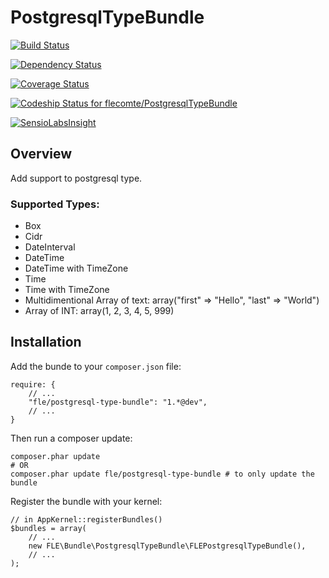 PostgresqlTypeBundle
====================

[![Build Status](https://travis-ci.org/flecomte/PostgresqlTypeBundle.svg)](https://travis-ci.org/flecomte/PostgresqlTypeBundle)

[![Dependency Status](https://www.versioneye.com/user/projects/53d789183648f42b4800011f/badge.svg)](https://www.versioneye.com/user/projects/53d789183648f42b4800011f)

[![Coverage Status](https://coveralls.io/repos/flecomte/PostgresqlTypeBundle/badge.png)](https://coveralls.io/r/flecomte/PostgresqlTypeBundle)

[![Codeship Status for flecomte/PostgresqlTypeBundle](https://www.codeship.io/projects/1a24fce0-f947-0131-b886-26b5a351acb8/status)](https://www.codeship.io/projects/28839)

[![SensioLabsInsight](https://insight.sensiolabs.com/projects/74bd7d10-8f45-4cd5-bcdb-5e537d097d89/small.png)](https://insight.sensiolabs.com/projects/74bd7d10-8f45-4cd5-bcdb-5e537d097d89)

Overview
--------

Add support to postgresql type.

### Supported Types:
- Box
- Cidr
- DateInterval
- DateTime
- DateTime with TimeZone
- Time
- Time with TimeZone
- Multidimentional Array of text: array("first" => "Hello", "last" => "World")
- Array of INT: array(1, 2, 3, 4, 5, 999)



Installation
------------

Add the bunde to your `composer.json` file:

```
require: {
    // ...
    "fle/postgresql-type-bundle": "1.*@dev",
    // ...
}
```

Then run a composer update:

```shell
composer.phar update
# OR
composer.phar update fle/postgresql-type-bundle # to only update the bundle
```

Register the bundle with your kernel:

```
// in AppKernel::registerBundles()
$bundles = array(
    // ...
    new FLE\Bundle\PostgresqlTypeBundle\FLEPostgresqlTypeBundle(),
    // ...
);
```
